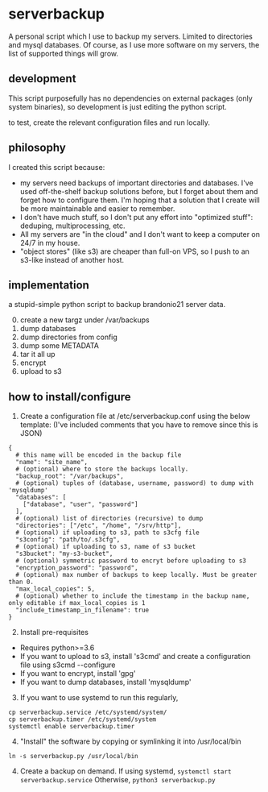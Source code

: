 # serverbackup
A personal script which I use to backup my servers. Limited to directories and
mysql databases. Of course, as I use more software on my servers, the list of
supported things will grow.

## development
This script purposefully has no dependencies on external packages (only system binaries),
so development is just editing the python script.

to test, create the relevant configuration files and run locally.

## philosophy
I created this script because:
* my servers need backups of important directories and databases. I've used off-the-shelf
backup solutions before, but I forget about them and forget how to configure them. I'm
hoping that a solution that I create will be more maintainable and easier to remember.
* I don't have much stuff, so I don't put any effort into "optimized stuff": deduping,
multiprocessing, etc.
* All my servers are "in the cloud" and I don't want to keep a computer on 24/7
in my house.
* "object stores" (like s3) are cheaper than full-on VPS, so I push to an s3-like
instead of another host.

## implementation
a stupid-simple python script to backup brandonio21 server data.

0. create a new targz under /var/backups
1. dump databases
2. dump directories from config
3. dump some METADATA
4. tar it all up
5. encrypt
6. upload to s3

## how to install/configure
1. Create a configuration file at /etc/serverbackup.conf using the below template:
(I've included comments that you have to remove since this is JSON)
```
{
  # this name will be encoded in the backup file
  "name": "site_name",
  # (optional) where to store the backups locally.
  "backup_root": "/var/backups",
  # (optional) tuples of (database, username, password) to dump with 'mysqldump'
  "databases": [
    ["database", "user", "password"]
  ],
  # (optional) list of directories (recursive) to dump
  "directories": ["/etc", "/home", "/srv/http"],
  # (optional) if uploading to s3, path to s3cfg file
  "s3config": "path/to/.s3cfg",
  # (optional) if uploading to s3, name of s3 bucket
  "s3bucket": "my-s3-bucket",
  # (optional) symmetric password to encryt before uploading to s3
  "encryption_password": "password",
  # (optional) max number of backups to keep locally. Must be greater than 0.
  "max_local_copies": 5,
  # (optional) whether to include the timestamp in the backup name, only editable if max_local_copies is 1
  "include_timestamp_in_filename": true
}
```
2. Install pre-requisites
* Requires python>=3.6
* If you want to upload to s3, install 's3cmd' and create a configuration file using s3cmd --configure
* If you want to encrypt, install 'gpg'
* If you want to dump databases, install 'mysqldump'

3. If you want to use systemd to run this regularly, 
```
cp serverbackup.service /etc/systemd/system/
cp serverbackup.timer /etc/systemd/system
systemctl enable serverbackup.timer
```

4. "Install" the software by copying or symlinking it into /usr/local/bin
```
ln -s serverbackup.py /usr/local/bin
```

4. Create a backup on demand.
If using systemd, `systemctl start serverbackup.service`
Otherwise, `python3 serverbackup.py`
